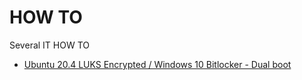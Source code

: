 # HOW TO

Several IT HOW TO

- [Ubuntu 20.4 LUKS Encrypted / Windows 10 Bitlocker - Dual boot](DUAL_BOOT.md)
